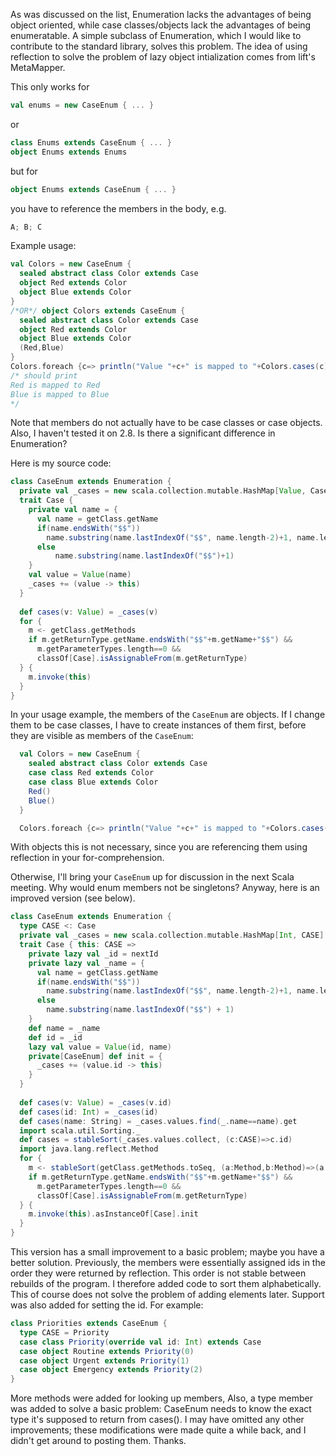 As was discussed on the list, Enumeration lacks the advantages of being object oriented, while case classes/objects lack the advantages of being enumeratable. A simple subclass of Enumeration, which I would like to contribute to the standard library, solves this problem. The idea of using reflection to solve the problem of lazy object intialization comes from lift's MetaMapper.

 This only works for
```scala
val enums = new CaseEnum { ... }
```
or
```scala
class Enums extends CaseEnum { ... }
object Enums extends Enums
```
but for
```scala
object Enums extends CaseEnum { ... }
```
you have to reference the members in the body,
e.g.
```scala
A; B; C
```
Example usage:
```scala
val Colors = new CaseEnum {
  sealed abstract class Color extends Case
  object Red extends Color
  object Blue extends Color
}
/*OR*/ object Colors extends CaseEnum {
  sealed abstract class Color extends Case
  object Red extends Color
  object Blue extends Color
  (Red,Blue)
}
Colors.foreach {c=> println("Value "+c+" is mapped to "+Colors.cases(c))}
/* should print
Red is mapped to Red
Blue is mapped to Blue
*/
```
Note that members do not actually have to be case classes or case objects.
Also, I haven't tested it on 2.8. Is there a significant difference in Enumeration?

Here is my source code:

```scala
class CaseEnum extends Enumeration {
  private val _cases = new scala.collection.mutable.HashMap[Value, Case]
  trait Case {
    private val name = {
      val name = getClass.getName
      if(name.endsWith("$$"))
        name.substring(name.lastIndexOf("$$", name.length-2)+1, name.length-1)
      else
          name.substring(name.lastIndexOf("$$")+1)
    }
    val value = Value(name)
    _cases += (value -> this)
  }
  
  def cases(v: Value) = _cases(v)
  for {
    m <- getClass.getMethods
    if m.getReturnType.getName.endsWith("$$"+m.getName+"$$") &&
      m.getParameterTypes.length==0 &&
      classOf[Case].isAssignableFrom(m.getReturnType)
  } {
    m.invoke(this)
  }
}
```
In your usage example, the members of the `CaseEnum` are objects. If I change them to be case classes, I have to create instances of them first, before they are visible as members of the `CaseEnum`:
```scala
  val Colors = new CaseEnum {
    sealed abstract class Color extends Case
    case class Red extends Color
    case class Blue extends Color
    Red()
    Blue()
  }

  Colors.foreach {c=> println("Value "+c+" is mapped to "+Colors.cases(c))}
```
With objects this is not necessary, since you are referencing them using reflection in your for-comprehension.

Otherwise, I'll bring your `CaseEnum` up for discussion in the next Scala meeting.
Why would enum members not be singletons?
Anyway, here is an improved version (see below).
```scala
class CaseEnum extends Enumeration {
  type CASE <: Case
  private val _cases = new scala.collection.mutable.HashMap[Int, CASE]
  trait Case { this: CASE =>
    private lazy val _id = nextId
    private lazy val _name = {
      val name = getClass.getName
      if(name.endsWith("$$"))
        name.substring(name.lastIndexOf("$$", name.length-2)+1, name.length-1)
      else
        name.substring(name.lastIndexOf("$$") + 1)
    }
    def name = _name
    def id = _id
    lazy val value = Value(id, name)
    private[CaseEnum] def init = {
      _cases += (value.id -> this)
    }
  }
  
  def cases(v: Value) = _cases(v.id)
  def cases(id: Int) = _cases(id)
  def cases(name: String) = _cases.values.find(_.name==name).get
  import scala.util.Sorting._
  def cases = stableSort(_cases.values.collect, (c:CASE)=>c.id)
  import java.lang.reflect.Method
  for {
    m <- stableSort(getClass.getMethods.toSeq, (a:Method,b:Method)=>(a.getName < b.getName))
    if m.getReturnType.getName.endsWith("$$"+m.getName+"$$") &&
      m.getParameterTypes.length==0 &&
      classOf[Case].isAssignableFrom(m.getReturnType)
  } {
    m.invoke(this).asInstanceOf[Case].init
  }
}
```
This version has a small improvement to a basic problem; maybe you have a better solution. Previously, the members were essentially assigned ids in the order they were returned by reflection. This order is not stable between rebuilds of the program. I therefore added code to sort them alphabetically. This of course does not solve the problem of adding elements later. Support was also added for setting the id. For example:
```scala
class Priorities extends CaseEnum {
  type CASE = Priority
  case class Priority(override val id: Int) extends Case
  case object Routine extends Priority(0)
  case object Urgent extends Priority(1)
  case object Emergency extends Priority(2)
}
```
More methods were added for looking up members, Also, a type member was added to solve a basic problem: CaseEnum needs to know the exact type it's supposed to return from cases().
I may have omitted any other improvements; these modifications were made quite a while back, and I didn't get around to posting them.
Thanks.
